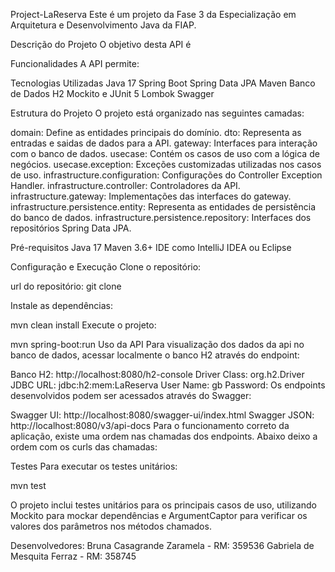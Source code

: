 Project-LaReserva
Este é um projeto da Fase 3 da Especialização em Arquitetura e Desenvolvimento Java da FIAP. 

Descrição do Projeto
O objetivo desta API é 

Funcionalidades
A API permite:

Tecnologias Utilizadas
Java 17
Spring Boot
Spring Data JPA
Maven
Banco de Dados H2
Mockito e JUnit 5
Lombok
Swagger

Estrutura do Projeto
O projeto está organizado nas seguintes camadas:

domain: Define as entidades principais do domínio.
dto: Representa as entradas e saidas de dados para a API.
gateway: Interfaces para interação com o banco de dados.
usecase: Contém os casos de uso com a lógica de negócios.
usecase.exception: Exceções customizadas utilizadas nos casos de uso.
infrastructure.configuration: Configurações do Controller Exception Handler.
infrastructure.controller: Controladores da API.
infrastructure.gateway: Implementações das interfaces do gateway.
infrastructure.persistence.entity: Representa as entidades de persistência do banco de dados.
infrastructure.persistence.repository: Interfaces dos repositórios Spring Data JPA.

Pré-requisitos
Java 17
Maven 3.6+
IDE como IntelliJ IDEA ou Eclipse

Configuração e Execução
Clone o repositório:

url do repositório:
git clone 

Instale as dependências:

mvn clean install
Execute o projeto:

mvn spring-boot:run
Uso da API
Para visualização dos dados da api no banco de dados, acessar localmente o banco H2 através do endpoint:

Banco H2: http://localhost:8080/h2-console
Driver Class: org.h2.Driver
JDBC URL: jdbc:h2:mem:LaReserva
User Name: gb
Password:
Os endpoints desenvolvidos podem ser acessados através do Swagger:

Swagger UI: http://localhost:8080/swagger-ui/index.html
Swagger JSON: http://localhost:8080/v3/api-docs
Para o funcionamento correto da aplicação, existe uma ordem nas chamadas dos endpoints. Abaixo deixo a ordem com os curls das chamadas:

Testes
Para executar os testes unitários:

mvn test

O projeto inclui testes unitários para os principais casos de uso, utilizando Mockito para mockar dependências e ArgumentCaptor para verificar os valores dos parâmetros nos métodos chamados.

Desenvolvedores:
Bruna Casagrande Zaramela - RM: 359536
Gabriela de Mesquita Ferraz - RM: 358745